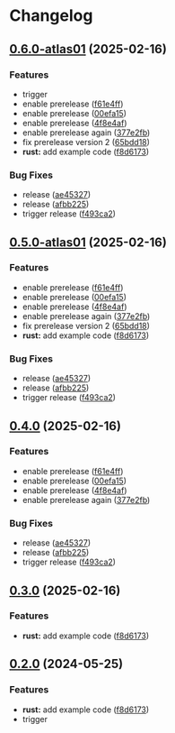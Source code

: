 # Changelog

## [0.6.0-atlas01](https://github.com/mburgosh/release-please-monorepo-example/compare/hello_rust@v0.5.0-atlas01...hello_rust@v0.6.0-atlas01) (2025-02-16)


### Features

* trigger
* enable prerelease ([f61e4ff](https://github.com/mburgosh/release-please-monorepo-example/commit/f61e4ff9cc82a7685207c29202a2a74c414d4212))
* enable prerelease ([00efa15](https://github.com/mburgosh/release-please-monorepo-example/commit/00efa15187ad981e24c0592292e5a3133383d381))
* enable prerelease ([4f8e4af](https://github.com/mburgosh/release-please-monorepo-example/commit/4f8e4af81fae4a4c43d70c3238ea7a99f717f7a2))
* enable prerelease again ([377e2fb](https://github.com/mburgosh/release-please-monorepo-example/commit/377e2fbf93b00f3f095af92b527c7f102ae6ed8f))
* fix prerelease version 2 ([65bdd18](https://github.com/mburgosh/release-please-monorepo-example/commit/65bdd187d123ac548622164e78c5475211e3509c))
* **rust:** add example code ([f8d6173](https://github.com/mburgosh/release-please-monorepo-example/commit/f8d61736e63e4c1baf1d881c50556fa0ba6829d0))


### Bug Fixes

* release ([ae45327](https://github.com/mburgosh/release-please-monorepo-example/commit/ae453276de8ce6227acd07db2e880855ae739c38))
* release ([afbb225](https://github.com/mburgosh/release-please-monorepo-example/commit/afbb225077f5118cd0c41598fab9b8dc66a9cb8e))
* trigger release ([f493ca2](https://github.com/mburgosh/release-please-monorepo-example/commit/f493ca2c798ef4e81f37b5cacb4769cd6a7b9a85))

## [0.5.0-atlas01](https://github.com/mburgosh/release-please-monorepo-example/compare/hello_rust-v0.4.0-atlas01...hello_rust@v0.5.0-atlas01) (2025-02-16)


### Features

* enable prerelease ([f61e4ff](https://github.com/mburgosh/release-please-monorepo-example/commit/f61e4ff9cc82a7685207c29202a2a74c414d4212))
* enable prerelease ([00efa15](https://github.com/mburgosh/release-please-monorepo-example/commit/00efa15187ad981e24c0592292e5a3133383d381))
* enable prerelease ([4f8e4af](https://github.com/mburgosh/release-please-monorepo-example/commit/4f8e4af81fae4a4c43d70c3238ea7a99f717f7a2))
* enable prerelease again ([377e2fb](https://github.com/mburgosh/release-please-monorepo-example/commit/377e2fbf93b00f3f095af92b527c7f102ae6ed8f))
* fix prerelease version 2 ([65bdd18](https://github.com/mburgosh/release-please-monorepo-example/commit/65bdd187d123ac548622164e78c5475211e3509c))
* **rust:** add example code ([f8d6173](https://github.com/mburgosh/release-please-monorepo-example/commit/f8d61736e63e4c1baf1d881c50556fa0ba6829d0))


### Bug Fixes

* release ([ae45327](https://github.com/mburgosh/release-please-monorepo-example/commit/ae453276de8ce6227acd07db2e880855ae739c38))
* release ([afbb225](https://github.com/mburgosh/release-please-monorepo-example/commit/afbb225077f5118cd0c41598fab9b8dc66a9cb8e))
* trigger release ([f493ca2](https://github.com/mburgosh/release-please-monorepo-example/commit/f493ca2c798ef4e81f37b5cacb4769cd6a7b9a85))

## [0.4.0](https://github.com/mburgosh/release-please-monorepo-example/compare/hello_rust@v0.3.0...hello_rust@v0.4.0) (2025-02-16)


### Features

* enable prerelease ([f61e4ff](https://github.com/mburgosh/release-please-monorepo-example/commit/f61e4ff9cc82a7685207c29202a2a74c414d4212))
* enable prerelease ([00efa15](https://github.com/mburgosh/release-please-monorepo-example/commit/00efa15187ad981e24c0592292e5a3133383d381))
* enable prerelease ([4f8e4af](https://github.com/mburgosh/release-please-monorepo-example/commit/4f8e4af81fae4a4c43d70c3238ea7a99f717f7a2))
* enable prerelease again ([377e2fb](https://github.com/mburgosh/release-please-monorepo-example/commit/377e2fbf93b00f3f095af92b527c7f102ae6ed8f))


### Bug Fixes

* release ([ae45327](https://github.com/mburgosh/release-please-monorepo-example/commit/ae453276de8ce6227acd07db2e880855ae739c38))
* release ([afbb225](https://github.com/mburgosh/release-please-monorepo-example/commit/afbb225077f5118cd0c41598fab9b8dc66a9cb8e))
* trigger release ([f493ca2](https://github.com/mburgosh/release-please-monorepo-example/commit/f493ca2c798ef4e81f37b5cacb4769cd6a7b9a85))

## [0.3.0](https://github.com/mburgosh/release-please-monorepo-example/compare/hello_rust-v0.2.0...hello_rust@v0.3.0) (2025-02-16)


### Features

* **rust:** add example code ([f8d6173](https://github.com/mburgosh/release-please-monorepo-example/commit/f8d61736e63e4c1baf1d881c50556fa0ba6829d0))

## [0.2.0](https://github.com/amarjanica/release-please-monorepo-example/compare/hello_rust-v0.1.0...hello_rust@v0.2.0) (2024-05-25)


### Features

* **rust:** add example code ([f8d6173](https://github.com/amarjanica/release-please-monorepo-example/commit/f8d61736e63e4c1baf1d881c50556fa0ba6829d0))
* trigger
